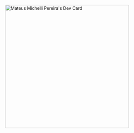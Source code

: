 <!--
**mmikeli/mmikeli** is a ✨ _special_ ✨ repository because its `README.md` (this file) appears on your GitHub profile.

Here are some ideas to get you started:

- 🔭 I’m currently working on ...
- 🌱 I’m currently learning ...
- 👯 I’m looking to collaborate on ...
- 🤔 I’m looking for help with ...
- 💬 Ask me about ...
- 📫 How to reach me: ...
- 😄 Pronouns: ...
- ⚡ Fun fact: ...
-->
<a href="https://app.daily.dev/mmikelip"><img src="https://api.daily.dev/devcards/0357d9ece5be4ace9fe5a0462a65fa8a.png?r=qae" width="400" alt="Mateus Michelli Pereira's Dev Card"/></a>
